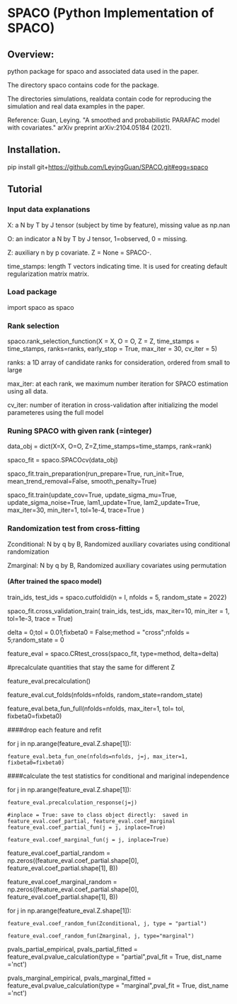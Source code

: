 # SPACO (Python Implementation of SPACO)


## Overview:

python package for spaco and associated data used in the paper.

The directory spaco contains code for the package.

The directories simulations, realdata contain code for reproducing the simulation and real data examples in the paper.

Reference: Guan, Leying. "A smoothed and probabilistic PARAFAC model with covariates." arXiv preprint arXiv:2104.05184 (2021).

## Installation.

pip install git+https://github.com/LeyingGuan/SPACO.git#egg=spaco

## Tutorial
### Input data explanations
X: a N by T by J tensor (subject by time by feature), missing value as np.nan

O: an indicator a N by T by J tensor, 1=observed, 0 = missing.

Z: auxiliary n by p covariate. Z = None = SPACO-.

time_stamps: length T vectors indicating time. It is used for creating default regularization matrix matrix.

### Load package
import spaco as spaco

### Rank selection
spaco.rank_selection_function(X = X, O = O, Z = Z, time_stamps = time_stamps, ranks=ranks, early_stop = True,
                            max_iter = 30, cv_iter = 5)
                            
ranks: a  1D array of candidate ranks for consideration, ordered from small to large

max_iter: at each rank, we maximum number iteration for SPACO estimation using all data.

cv_iter: number of iteration in cross-validation after initializing the model parameteres using the full model

### Runing SPACO with given rank (=integer)
data_obj = dict(X=X, O=O, Z=Z,time_stamps=time_stamps, rank=rank)

spaco_fit = spaco.SPACOcv(data_obj)

spaco_fit.train_preparation(run_prepare=True,
                        run_init=True,
                        mean_trend_removal=False,
                        smooth_penalty=True)

spaco_fit.train(update_cov=True,
            update_sigma_mu=True,
            update_sigma_noise=True,
            lam1_update=True, lam2_update=True,
            max_iter=30, min_iter=1,
            tol=1e-4, trace=True
            )


### Randomization test from cross-fitting
Zconditional: N by q by B, Randomized auxiliary covariates using conditional randomization

Zmarginal: N by q by B, Randomized auxiliary covariates using permutation
#### (After trained the spaco model)
train_ids, test_ids = spaco.cutfoldid(n = I, nfolds = 5, random_state = 2022)

spaco_fit.cross_validation_train( train_ids,
                               test_ids,
                               max_iter=10,
                               min_iter = 1,
                               tol=1e-3,
                               trace = True)

delta = 0;tol = 0.01;fixbeta0 = False;method = "cross";nfolds = 5;random_state = 0

feature_eval = spaco.CRtest_cross(spaco_fit, type=method, delta=delta)

#precalculate quantities that stay the same for different Z

feature_eval.precalculation()

feature_eval.cut_folds(nfolds=nfolds, random_state=random_state)

feature_eval.beta_fun_full(nfolds=nfolds, max_iter=1, tol= tol, fixbeta0=fixbeta0)

####drop each feature and refit


for j in np.arange(feature_eval.Z.shape[1]):

    feature_eval.beta_fun_one(nfolds=nfolds, j=j, max_iter=1, fixbeta0=fixbeta0)
 
####calculate the test statistics for conditional and mariginal independence

for j in np.arange(feature_eval.Z.shape[1]):

    feature_eval.precalculation_response(j=j)
    
    #inplace = True: save to class object directly:  saved in   feature_eval.coef_partial, feature_eval.coef_marginal
    feature_eval.coef_partial_fun(j = j, inplace=True)
    
    feature_eval.coef_marginal_fun(j = j, inplace=True)
    

feature_eval.coef_partial_random = np.zeros((feature_eval.coef_partial.shape[0],
                                             feature_eval.coef_partial.shape[1],
                                             B))
                                             
feature_eval.coef_marginal_random = np.zeros((feature_eval.coef_partial.shape[0],
                                             feature_eval.coef_partial.shape[1],
                                             B))
                                             

for j in np.arange(feature_eval.Z.shape[1]):

    feature_eval.coef_random_fun(Zconditional, j, type = "partial")
    
    feature_eval.coef_random_fun(Zmarginal, j, type="marginal")


pvals_partial_empirical, pvals_partial_fitted =  feature_eval.pvalue_calculation(type = "partial",pval_fit = True, dist_name ='nct')

pvals_marginal_empirical, pvals_marginal_fitted = feature_eval.pvalue_calculation(type = "marginal",pval_fit = True, dist_name ='nct')


